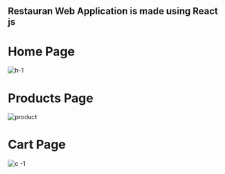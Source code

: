 ## Restauran Web Application is made using React js

# Home Page
![h-1](https://github.com/1Rushikesh-Deshmukh/Restaurant-React-Project/assets/104555441/9eabc31d-16de-4c7e-b925-9197c7c3611e)



# Products Page

![product](https://github.com/1Rushikesh-Deshmukh/Restaurant-React-Project/assets/104555441/c7ff9f95-9894-44e4-9609-ca650ef8383b)


# Cart Page


![c -1](https://github.com/1Rushikesh-Deshmukh/Restaurant-React-Project/assets/104555441/9467d3c4-ae15-47be-a6ac-913395161860)
